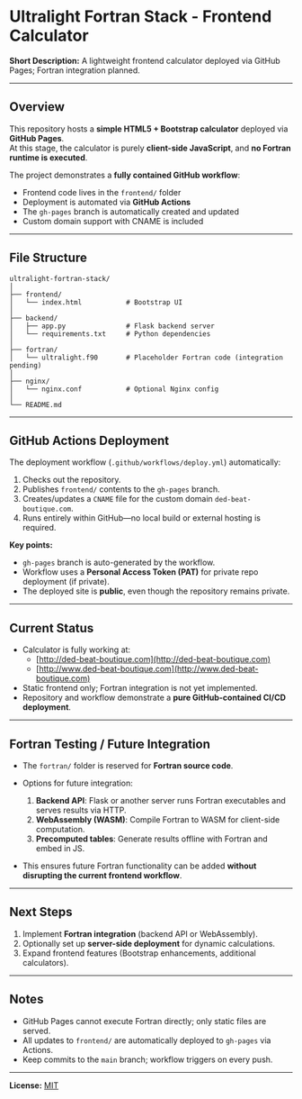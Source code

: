 # Ultralight Fortran Stack - Frontend Calculator

**Short Description:** A lightweight frontend calculator deployed via GitHub Pages; Fortran integration planned.

---

## Overview

This repository hosts a **simple HTML5 + Bootstrap calculator** deployed via **GitHub Pages**.  
At this stage, the calculator is purely **client-side JavaScript**, and **no Fortran runtime is executed**.  

The project demonstrates a **fully contained GitHub workflow**:

- Frontend code lives in the `frontend/` folder
- Deployment is automated via **GitHub Actions**
- The `gh-pages` branch is automatically created and updated
- Custom domain support with CNAME is included

---

## File Structure

```text
ultralight-fortran-stack/
│
├── frontend/
│   └── index.html           # Bootstrap UI
│
├── backend/
│   ├── app.py               # Flask backend server
│   └── requirements.txt     # Python dependencies
│
├── fortran/
│   └── ultralight.f90       # Placeholder Fortran code (integration pending)
│
├── nginx/
│   └── nginx.conf           # Optional Nginx config
│
└── README.md
```

---

## GitHub Actions Deployment

The deployment workflow (`.github/workflows/deploy.yml`) automatically:

1. Checks out the repository.
2. Publishes `frontend/` contents to the `gh-pages` branch.
3. Creates/updates a `CNAME` file for the custom domain `ded-beat-boutique.com`.
4. Runs entirely within GitHub—no local build or external hosting is required.

**Key points:**

- `gh-pages` branch is auto-generated by the workflow.
- Workflow uses a **Personal Access Token (PAT)** for private repo deployment (if private).
- The deployed site is **public**, even though the repository remains private.

---

## Current Status

- Calculator is fully working at:  
  - [http://ded-beat-boutique.com](http://ded-beat-boutique.com)  
  - [http://www.ded-beat-boutique.com](http://www.ded-beat-boutique.com)
- Static frontend only; Fortran integration is not yet implemented.
- Repository and workflow demonstrate a **pure GitHub-contained CI/CD deployment**.

---

## Fortran Testing / Future Integration

- The `fortran/` folder is reserved for **Fortran source code**.  
- Options for future integration:
  1. **Backend API**: Flask or another server runs Fortran executables and serves results via HTTP.  
  2. **WebAssembly (WASM)**: Compile Fortran to WASM for client-side computation.  
  3. **Precomputed tables**: Generate results offline with Fortran and embed in JS.  

- This ensures future Fortran functionality can be added **without disrupting the current frontend workflow**.

---

## Next Steps

1. Implement **Fortran integration** (backend API or WebAssembly).  
2. Optionally set up **server-side deployment** for dynamic calculations.  
3. Expand frontend features (Bootstrap enhancements, additional calculators).

---

## Notes

- GitHub Pages cannot execute Fortran directly; only static files are served.  
- All updates to `frontend/` are automatically deployed to `gh-pages` via Actions.  
- Keep commits to the `main` branch; workflow triggers on every push.

---

**License:** [MIT](LICENSE)
